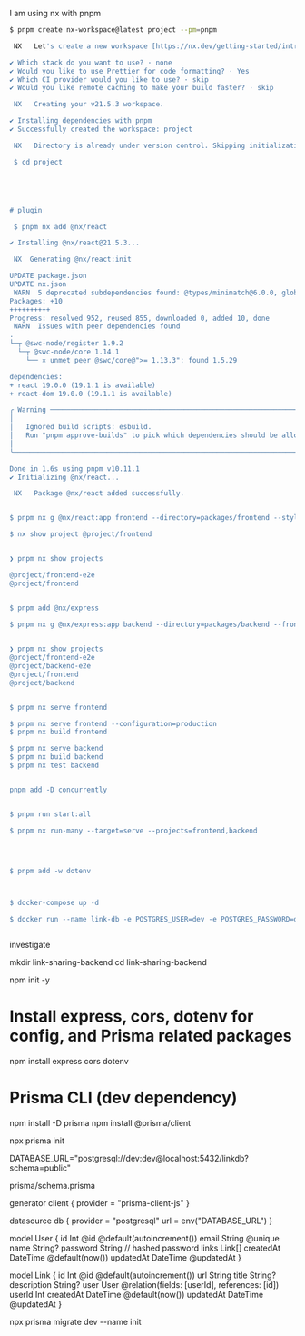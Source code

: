 I am using nx with pnpm

```bash
$ pnpm create nx-workspace@latest project --pm=pnpm

 NX   Let's create a new workspace [https://nx.dev/getting-started/intro]

✔ Which stack do you want to use? · none
✔ Would you like to use Prettier for code formatting? · Yes
✔ Which CI provider would you like to use? · skip
✔ Would you like remote caching to make your build faster? · skip

 NX   Creating your v21.5.3 workspace.

✔ Installing dependencies with pnpm
✔ Successfully created the workspace: project

 NX   Directory is already under version control. Skipping initialization of git.

 $ cd project





# plugin

 $ pnpm nx add @nx/react

✔ Installing @nx/react@21.5.3...

 NX  Generating @nx/react:init

UPDATE package.json
UPDATE nx.json
 WARN  5 deprecated subdependencies found: @types/minimatch@6.0.0, glob@7.2.3, glob@8.1.0, inflight@1.0.6, stable@0.1.8
Packages: +10
++++++++++
Progress: resolved 952, reused 855, downloaded 0, added 10, done
 WARN  Issues with peer dependencies found
.
└─┬ @swc-node/register 1.9.2
  └─┬ @swc-node/core 1.14.1
    └── ✕ unmet peer @swc/core@">= 1.13.3": found 1.5.29

dependencies:
+ react 19.0.0 (19.1.1 is available)
+ react-dom 19.0.0 (19.1.1 is available)

╭ Warning ───────────────────────────────────────────────────────────────────────────────────╮
│                                                                                            │
│   Ignored build scripts: esbuild.                                                          │
│   Run "pnpm approve-builds" to pick which dependencies should be allowed to run scripts.   │
│                                                                                            │
╰────────────────────────────────────────────────────────────────────────────────────────────╯

Done in 1.6s using pnpm v10.11.1
✔ Initializing @nx/react...

 NX   Package @nx/react added successfully.


$ pnpm nx g @nx/react:app frontend --directory=packages/frontend --style=tailwind

$ nx show project @project/frontend


❯ pnpm nx show projects

@project/frontend-e2e
@project/frontend


$ pnpm add @nx/express

$ pnpm nx g @nx/express:app backend --directory=packages/backend --frontend-project=@project/frontend
 

❯ pnpm nx show projects
@project/frontend-e2e
@project/backend-e2e
@project/frontend
@project/backend


$ pnpm nx serve frontend

$ pnpm nx serve frontend --configuration=production
$ pnpm nx build frontend

$ pnpm nx serve backend
$ pnpm nx build backend
$ pnpm nx test backend


pnpm add -D concurrently


$ pnpm run start:all

$ pnpm nx run-many --target=serve --projects=frontend,backend




$ pnpm add -w dotenv



$ docker-compose up -d

$ docker run --name link-db -e POSTGRES_USER=dev -e POSTGRES_PASSWORD=dev -e POSTGRES_DB=linkdb -p 5432:5432 -d postgres



 ```


 investigate

 mkdir link-sharing-backend
cd link-sharing-backend

npm init -y

# Install express, cors, dotenv for config, and Prisma related packages
npm install express cors dotenv

# Prisma CLI (dev dependency)
npm install -D prisma
npm install @prisma/client



npx prisma init

DATABASE_URL="postgresql://dev:dev@localhost:5432/linkdb?schema=public"


prisma/schema.prisma

generator client {
  provider = "prisma-client-js"
}

datasource db {
  provider = "postgresql"
  url      = env("DATABASE_URL")
}

model User {
  id        Int      @id @default(autoincrement())
  email     String   @unique
  name      String?
  password  String   // hashed password
  links     Link[]
  createdAt DateTime @default(now())
  updatedAt DateTime @updatedAt
}

model Link {
  id        Int      @id @default(autoincrement())
  url       String
  title     String?
  description String?
  user      User     @relation(fields: [userId], references: [id])
  userId    Int
  createdAt DateTime @default(now())
  updatedAt DateTime @updatedAt
}


npx prisma migrate dev --name init

